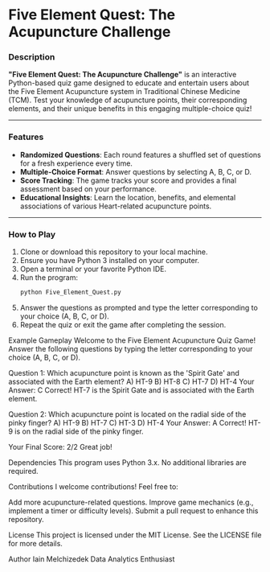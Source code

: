 # Five Element Quest: The Acupuncture Challenge

### Description
**"Five Element Quest: The Acupuncture Challenge"** is an interactive Python-based quiz game designed to educate and entertain users about the Five Element Acupuncture system in Traditional Chinese Medicine (TCM). Test your knowledge of acupuncture points, their corresponding elements, and their unique benefits in this engaging multiple-choice quiz!

---

### Features
- **Randomized Questions**: Each round features a shuffled set of questions for a fresh experience every time.
- **Multiple-Choice Format**: Answer questions by selecting A, B, C, or D.
- **Score Tracking**: The game tracks your score and provides a final assessment based on your performance.
- **Educational Insights**: Learn the location, benefits, and elemental associations of various Heart-related acupuncture points.

---

### How to Play
1. Clone or download this repository to your local machine.
2. Ensure you have Python 3 installed on your computer.
3. Open a terminal or your favorite Python IDE.
4. Run the program:
   ```bash
   python Five_Element_Quest.py
5. Answer the questions as prompted and type the letter corresponding to your choice (A, B, C, or D).
6. Repeat the quiz or exit the game after completing the session.

Example Gameplay
Welcome to the Five Element Acupuncture Quiz Game!
Answer the following questions by typing the letter corresponding to your choice (A, B, C, or D).

Question 1: Which acupuncture point is known as the 'Spirit Gate' and associated with the Earth element?
A) HT-9
B) HT-8
C) HT-7
D) HT-4
Your Answer: C
Correct! HT-7 is the Spirit Gate and is associated with the Earth element.

Question 2: Which acupuncture point is located on the radial side of the pinky finger?
A) HT-9
B) HT-7
C) HT-3
D) HT-4
Your Answer: A
Correct! HT-9 is on the radial side of the pinky finger.

Your Final Score: 2/2
Great job!

Dependencies
This program uses Python 3.x. No additional libraries are required.

Contributions
I welcome contributions! Feel free to:

Add more acupuncture-related questions.
Improve game mechanics (e.g., implement a timer or difficulty levels).
Submit a pull request to enhance this repository.

License
This project is licensed under the MIT License. See the LICENSE file for more details.

Author
Iain Melchizedek
Data Analytics Enthusiast